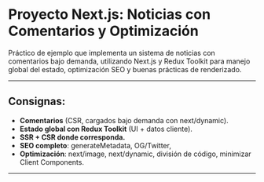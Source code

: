 # Proyecto Next.js: Noticias con Comentarios y Optimización

Práctico de ejemplo que implementa un sistema de noticias con comentarios bajo demanda, utilizando Next.js y Redux Toolkit para manejo global del estado, optimización SEO y buenas prácticas de renderizado.

---

## Consignas:

- **Comentarios** (CSR, cargados bajo demanda con next/dynamic).
- **Estado global con Redux Toolkit** (UI + datos cliente).
- **SSR + CSR donde corresponda.**
- **SEO completo**: generateMetadata, OG/Twitter, 
- **Optimización**: next/image, next/dynamic, división de código, minimizar Client Components.

---